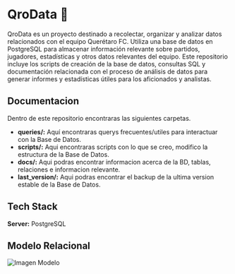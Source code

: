 
# QroData 💙

QroData es un proyecto destinado a recolectar, organizar y analizar datos relacionados con el equipo Querétaro FC. Utiliza una base de datos en PostgreSQL para almacenar información relevante sobre partidos, jugadores, estadísticas y otros datos relevantes del equipo. Este repositorio incluye los scripts de creación de la base de datos, consultas SQL y documentación relacionada con el proceso de análisis de datos para generar informes y estadísticas útiles para los aficionados y analistas.

## Documentacion

Dentro de este repositorio encontraras las siguientes carpetas.

- **queries/:** Aquí encontraras querys frecuentes/utiles para interactuar con la Base de Datos.
- **scripts/:** Aqui encontraras scripts con lo que se creo, modifico la estructura de la Base de Datos.
- **docs/:** Aqui podras encontrar informacion acerca de la BD, tablas, relaciones e informacion relevante.
- **last_version/:** Aqui podras encontrar el backup de la ultima version estable de la Base de Datos.

## Tech Stack
**Server:** PostgreSQL

## Modelo Relacional
![Imagen Modelo](https://ejemplo.com/imagen.png)



